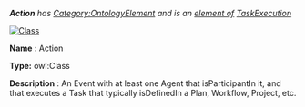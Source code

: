 ___Action__ 
 has
 [Category:OntologyElement](../../Category/OntologyElement "Category:OntologyElement") 
 and is an
 [element of](../../Property/ElementOf "Property:ElementOf") 
[TaskExecution](../../Submissions/TaskExecution "Submissions:TaskExecution")_




  





[![Class](../../images/thumb/2/27/Class.gif/45px-Class.gif)](../../Image/Class.gif "Class")


__Name__ 
 : Action
 



__Type:__ 
 owl:Class
 



__Description__ 
 : An Event with at least one Agent that isParticipantIn it, and that executes a Task that typically isDefinedIn a Plan, Workflow, Project, etc.